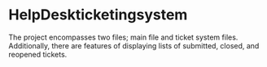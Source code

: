 # HelpDeskticketingsystem
The project encompasses two files; main file and ticket system files. 
Additionally, there are features of displaying lists of submitted, closed, and reopened tickets.
